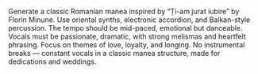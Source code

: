 Generate a classic Romanian manea inspired by “Ți-am jurat iubire” by Florin Minune. Use oriental synths, electronic accordion, and Balkan-style percussion. The tempo should be mid-paced, emotional but danceable. Vocals must be passionate, dramatic, with strong melismas and heartfelt phrasing. Focus on themes of love, loyalty, and longing. No instrumental breaks — constant vocals in a classic manea structure, made for dedications and weddings.